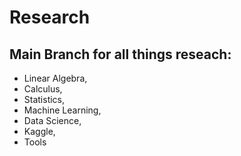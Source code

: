 # Research
## Main Branch for all things reseach: 
* Linear Algebra,
* Calculus,
* Statistics,
* Machine Learning,
* Data Science,
* Kaggle,
* Tools
